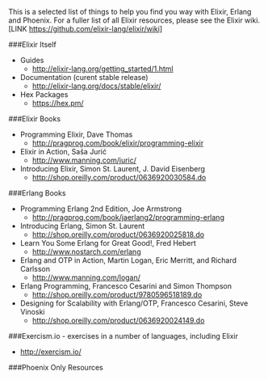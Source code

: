 This is a selected list of things to help you find you way with Elixir, Erlang and Phoenix. For a fuller list of all Elixir resources, please see the Elixir wiki. [LINK https://github.com/elixir-lang/elixir/wiki]

###Elixir Itself
- Guides
  - http://elixir-lang.org/getting_started/1.html
- Documentation (curent stable release)
  - http://elixir-lang.org/docs/stable/elixir/
- Hex Packages
  - https://hex.pm/

###Elixir Books
- Programming Elixir, Dave Thomas
  - http://pragprog.com/book/elixir/programming-elixir
- Elixir in Action, Saša Jurić
  - http://www.manning.com/juric/
- Introducing Elixir, Simon St. Laurent, J. David Eisenberg
  - http://shop.oreilly.com/product/0636920030584.do

###Erlang Books
- Programming Erlang 2nd Edition, Joe Armstrong
  - http://pragprog.com/book/jaerlang2/programming-erlang
- Introducing Erlang, Simon St. Laurent
  - http://shop.oreilly.com/product/0636920025818.do
- Learn You Some Erlang for Great Good!, Fred Hebert
  - http://www.nostarch.com/erlang
- Erlang and OTP in Action, Martin Logan, Eric Merritt, and Richard Carlsson
  - http://www.manning.com/logan/
- Erlang Programming, Francesco Cesarini and Simon Thompson
  - http://shop.oreilly.com/product/9780596518189.do
- Designing for Scalability with Erlang/OTP, Francesco Cesarini, Steve Vinoski
  - http://shop.oreilly.com/product/0636920024149.do

###Exercism.io - exercises in a number of languages, including Elixir
- http://exercism.io/

###Phoenix Only Resources
